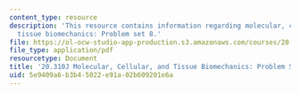 ```yaml
---
content_type: resource
description: 'This resource contains information regarding molecular, cellular, and
  tissue biomechanics: Problem set 8.'
file: https://ol-ocw-studio-app-production.s3.amazonaws.com/courses/20-310j-molecular-cellular-and-tissue-biomechanics-spring-2015/5e9409a6b3b45022e91a02b609201e6a_MIT20_310JS15_PS8.pdf
file_type: application/pdf
resourcetype: Document
title: '20.310J Molecular, Cellular, and Tissue Biomechanics: Problem Set 8'
uid: 5e9409a6-b3b4-5022-e91a-02b609201e6a
---
```

